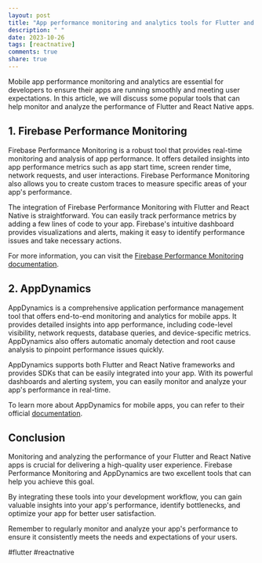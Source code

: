 ```yaml
---
layout: post
title: "App performance monitoring and analytics tools for Flutter and React Native"
description: " "
date: 2023-10-26
tags: [reactnative]
comments: true
share: true
---
```


Mobile app performance monitoring and analytics are essential for developers to ensure their apps are running smoothly and meeting user expectations. In this article, we will discuss some popular tools that can help monitor and analyze the performance of Flutter and React Native apps.

## 1. Firebase Performance Monitoring

Firebase Performance Monitoring is a robust tool that provides real-time monitoring and analysis of app performance. It offers detailed insights into app performance metrics such as app start time, screen render time, network requests, and user interactions. Firebase Performance Monitoring also allows you to create custom traces to measure specific areas of your app's performance.

The integration of Firebase Performance Monitoring with Flutter and React Native is straightforward. You can easily track performance metrics by adding a few lines of code to your app. Firebase's intuitive dashboard provides visualizations and alerts, making it easy to identify performance issues and take necessary actions.

For more information, you can visit the [Firebase Performance Monitoring documentation](https://firebase.google.com/docs/perf-mon).

## 2. AppDynamics

AppDynamics is a comprehensive application performance management tool that offers end-to-end monitoring and analytics for mobile apps. It provides detailed insights into app performance, including code-level visibility, network requests, database queries, and device-specific metrics. AppDynamics also offers automatic anomaly detection and root cause analysis to pinpoint performance issues quickly.

AppDynamics supports both Flutter and React Native frameworks and provides SDKs that can be easily integrated into your app. With its powerful dashboards and alerting system, you can easily monitor and analyze your app's performance in real-time.

To learn more about AppDynamics for mobile apps, you can refer to their official [documentation](https://www.appdynamics.com/solutions/mobile-app-monitoring/).

## Conclusion

Monitoring and analyzing the performance of your Flutter and React Native apps is crucial for delivering a high-quality user experience. Firebase Performance Monitoring and AppDynamics are two excellent tools that can help you achieve this goal.

By integrating these tools into your development workflow, you can gain valuable insights into your app's performance, identify bottlenecks, and optimize your app for better user satisfaction.

Remember to regularly monitor and analyze your app's performance to ensure it consistently meets the needs and expectations of your users.

#flutter #reactnative